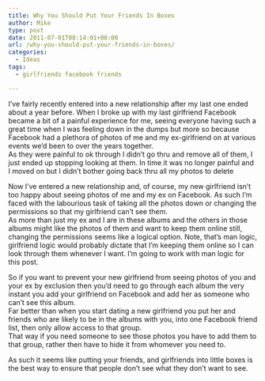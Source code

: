 ```yaml
---
title: Why You Should Put Your Friends In Boxes
author: Mike
type: post
date: 2011-07-01T08:14:01+00:00
url: /why-you-should-put-your-friends-in-boxes/
categories:
  - Ideas
tags:
  - girlfriends facebook friends

---
```

I&#8217;ve fairly recently entered into a new relationship after my last one ended about a year before. When I broke up with my last girlfriend Facebook became a bit of a painful experience for me, seeing everyone having such a great time when I was feeling down in the dumps but more so because Facebook had a plethora of photos of me and my ex-girlfriend on at various events we&#8217;d been to over the years together.  
As they were painful to ok through I didn&#8217;t go thru and remove all of them, I just ended up stopping looking at them. In time it was no longer painful and I moved on but I didn&#8217;t bother going back thru all my photos to delete

Now I&#8217;ve entered a new relationship and, of course, my new girlfriend isn&#8217;t too happy about seeing photos of me and my ex on Facebook. As such I&#8217;m faced with the labourious task of taking all the photos down or changing the permissions so that my girlfriend can&#8217;t see them.  
As more than just my ex and I are in these albums and the others in those albums might like the photos of them and want to keep them online still, changing the permissions seems like a logical option. Note, that&#8217;s man logic, girlfriend logic would probably dictate that I&#8217;m keeping them online so I can look through them whenever I want. I&#8217;m going to work with man logic for this post.

So if you want to prevent your new girlfriend from seeing photos of you and your ex by exclusion then you&#8217;d need to go through each album the very instant you add your girlfriend on Facebook and add her as someone who can&#8217;t see this album.  
Far better than when you start dating a new girlfriend you put her and friends who are likely to be in the albums with you, into one Facebook friend list, then only allow access to that group.  
That way if you need someone to see those photos you have to add them to that group, rather then have to hide it from whomever you need to.

As such it seems like putting your friends, and girlfriends into little boxes is the best way to ensure that people don&#8217;t see what they don&#8217;t want to see.